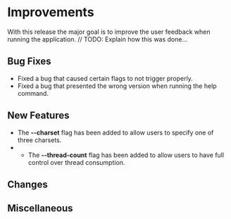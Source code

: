 # Improvements

With this release the major goal is to improve the user feedback when running the application.
// TODO: Explain how this was done... 

## Bug Fixes
- Fixed a bug that caused certain flags to not trigger properly.
- Fixed a bug that presented the wrong version when running the help command.
## New Features
- The **--charset** flag has been added to allow users to specify one of three charsets.
- - The **--thread-count** flag has been added to allow users to have full control over thread consumption.
## Changes
## Miscellaneous